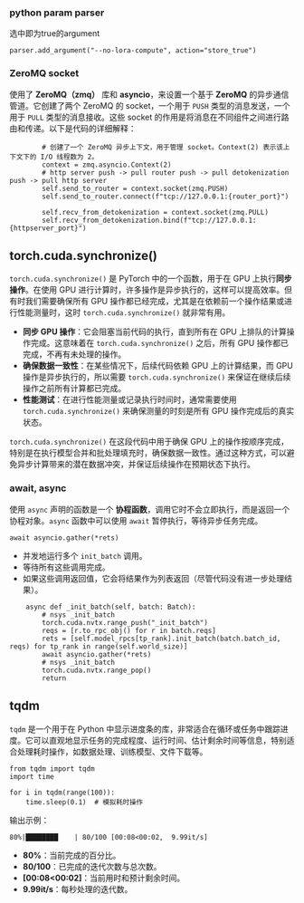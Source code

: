 

### python param parser

选中即为true的argument

```
parser.add_argument("--no-lora-compute", action="store_true")
```

### ZeroMQ socket

使用了 **ZeroMQ（zmq）** 库和 **asyncio**，来设置一个基于 **ZeroMQ** 的异步通信管道。它创建了两个 ZeroMQ 的 socket，一个用于 `PUSH` 类型的消息发送，一个用于 `PULL` 类型的消息接收。这些 socket 的作用是将消息在不同组件之间进行路由和传递。以下是代码的详细解释：

```
        # 创建了一个 ZeroMQ 异步上下文，用于管理 socket。Context(2) 表示该上下文下的 I/O 线程数为 2。
        context = zmq.asyncio.Context(2)
        # http server push -> pull router push -> pull detokenization push -> pull http server
        self.send_to_router = context.socket(zmq.PUSH)
        self.send_to_router.connect(f"tcp://127.0.0.1:{router_port}")

        self.recv_from_detokenization = context.socket(zmq.PULL)
        self.recv_from_detokenization.bind(f"tcp://127.0.0.1:{httpserver_port}")
```

## torch.cuda.synchronize()

`torch.cuda.synchronize()` 是 PyTorch 中的一个函数，用于在 GPU 上执行**同步操作**。在使用 GPU 进行计算时，许多操作是异步执行的，这样可以提高效率。但有时我们需要确保所有 GPU 操作都已经完成，尤其是在依赖前一个操作结果或进行性能测量时，这时 `torch.cuda.synchronize()` 就非常有用。

- **同步 GPU 操作**：它会阻塞当前代码的执行，直到所有在 GPU 上排队的计算操作完成。这意味着在 `torch.cuda.synchronize()` 之后，所有 GPU 操作都已完成，不再有未处理的操作。
- **确保数据一致性**：在某些情况下，后续代码依赖 GPU 上的计算结果，而 GPU 操作是异步执行的，所以需要 `torch.cuda.synchronize()` 来保证在继续后续操作之前所有计算都已完成。
- **性能测试**：在进行性能测量或记录执行时间时，通常需要使用 `torch.cuda.synchronize()` 来确保测量的时刻是所有 GPU 操作完成后的真实状态。

`torch.cuda.synchronize()` 在这段代码中用于确保 GPU 上的操作按顺序完成，特别是在执行模型合并和批处理填充时，确保数据一致性。通过这种方式，可以避免异步计算带来的潜在数据冲突，并保证后续操作在预期状态下执行。

### await, async

使用 `async` 声明的函数是一个 **协程函数**，调用它时不会立即执行，而是返回一个协程对象。`async` 函数中可以使用 `await` 暂停执行，等待异步任务完成。

`await asyncio.gather(*rets)` 

- 并发地运行多个 `init_batch` 调用。
- 等待所有这些调用完成。
- 如果这些调用返回值，它会将结果作为列表返回（尽管代码没有进一步处理结果）。

```
    async def _init_batch(self, batch: Batch):
        # nsys _init_batch
        torch.cuda.nvtx.range_push("_init_batch")
        reqs = [r.to_rpc_obj() for r in batch.reqs]
        rets = [self.model_rpcs[tp_rank].init_batch(batch.batch_id, reqs) for tp_rank in range(self.world_size)]
        await asyncio.gather(*rets)
        # nsys _init_batch
        torch.cuda.nvtx.range_pop()
        return
```

## tqdm

`tqdm` 是一个用于在 Python 中显示进度条的库，非常适合在循环或任务中跟踪进度。它可以直观地显示任务的完成程度、运行时间、估计剩余时间等信息，特别适合处理耗时操作，如数据处理、训练模型、文件下载等。

```
from tqdm import tqdm
import time

for i in tqdm(range(100)):
    time.sleep(0.1)  # 模拟耗时操作
```

输出示例：

```
80%|████████    | 80/100 [00:08<00:02,  9.99it/s]
```

- **80%**：当前完成的百分比。
- **80/100**：已完成的迭代次数与总次数。
- **[00:08<00:02]**：当前用时和预计剩余时间。
- **9.99it/s**：每秒处理的迭代数。
